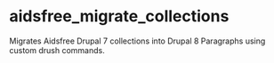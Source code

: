 # aidsfree_migrate_collections

Migrates Aidsfree Drupal 7 collections into Drupal 8 Paragraphs using custom drush commands.
